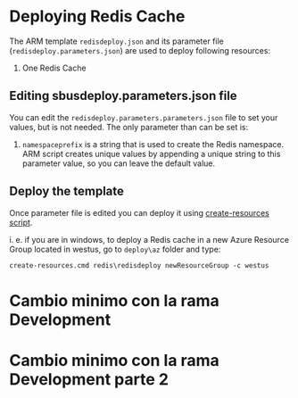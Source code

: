 # Deploying Redis Cache

The ARM template `redisdeploy.json` and its parameter file (`redisdeploy.parameters.json`) are used to deploy following resources:

1. One Redis Cache

## Editing sbusdeploy.parameters.json file

You can edit the `redisdeploy.parameters.parameters.json` file to set your values, but is not needed. The only parameter than can
be set is:

1. `namespaceprefix` is a string that is used to create the Redis namespace. ARM script creates unique values by appending a unique string to this parameter value, so you can leave the default value.

## Deploy the template

Once parameter file is edited you can deploy it using [create-resources script](../readme.md).

i. e. if you are in windows, to deploy a Redis cache in a new Azure Resource Group located in westus, go to `deploy\az` folder and type:

```
create-resources.cmd redis\redisdeploy newResourceGroup -c westus
```
# Cambio minimo con la rama Development
# Cambio minimo con la rama Development parte 2








